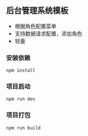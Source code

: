 ## 后台管理系统模板

- 根据角色配置菜单
- 支持数据请求配置，添加角色
- 轻量

### 安装依赖

`npm install`

### 项目启动

`npm run dev`

### 项目打包

`npm run build`

